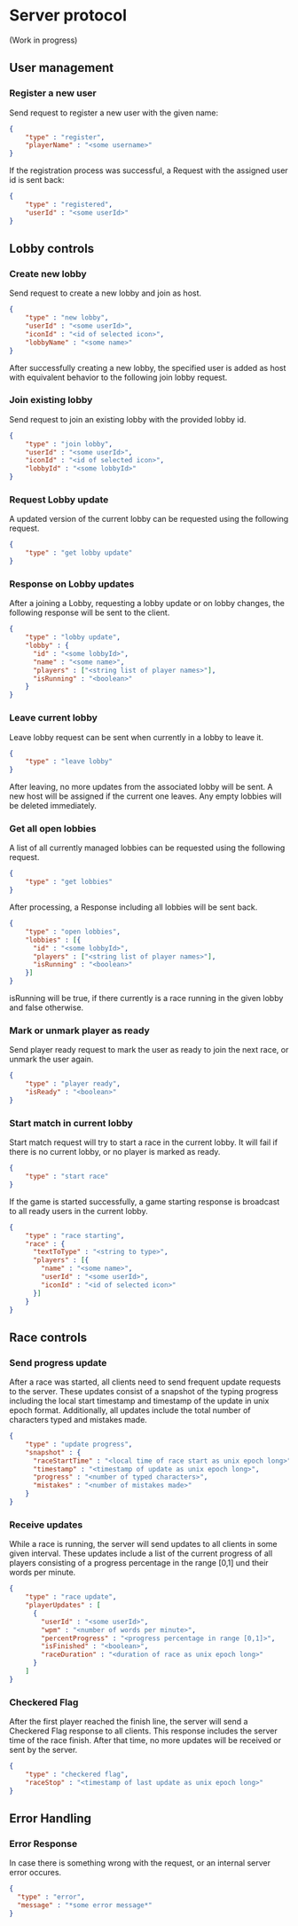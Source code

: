 # Server protocol
(Work in progress)

## User management
### Register a new user
Send request to register a new user with the given name:
```json
{
    "type" : "register",
    "playerName" : "<some username>"
}
```
If the registration process was successful, a Request with the assigned user id is sent back:
```json
{
    "type" : "registered",
    "userId" : "<some userId>"
}
```
## Lobby controls
### Create new lobby
Send request to create a new lobby and join as host.
```json
{
    "type" : "new lobby",
    "userId" : "<some userId>",
    "iconId" : "<id of selected icon>",
    "lobbyName" : "<some name>"
}
```
After successfully creating a new lobby, the specified user is added as host with equivalent behavior to the following join lobby request.
### Join existing lobby
Send request to join an existing lobby with the provided lobby id.
```json
{
    "type" : "join lobby",
    "userId" : "<some userId>",
    "iconId" : "<id of selected icon>",
    "lobbyId" : "<some lobbyId>"
}
```
### Request Lobby update
A updated version of the current lobby can be requested using the following request.
```json
{
    "type" : "get lobby update"
}
```
### Response on Lobby updates
After a joining a Lobby, requesting a lobby update or on lobby changes, the following response will be sent to the client.
```json
{
    "type" : "lobby update",
    "lobby" : {
      "id" : "<some lobbyId>",
      "name" : "<some name>",
      "players" : ["<string list of player names>"],
      "isRunning" : "<boolean>"
    }
}
```
### Leave current lobby
Leave lobby request can be sent when currently in a lobby to leave it.
```json
{
    "type" : "leave lobby"
}
```
After leaving, no more updates from the associated lobby will be sent. A new host will be assigned if the current one leaves. Any empty lobbies will be deleted immediately.
### Get all open lobbies
A list of all currently managed lobbies can be requested using the following request.
```json
{
    "type" : "get lobbies"
}
```
After processing, a Response including all lobbies will be sent back.
```json
{
    "type" : "open lobbies",
    "lobbies" : [{
      "id" : "<some lobbyId>",
      "players" : ["<string list of player names>"],
      "isRunning" : "<boolean>"
    }]
}
```
isRunning will be true, if there currently is a race running in the given lobby and false otherwise. 
### Mark or unmark player as ready
Send player ready request to mark the user as ready to join the next race, or unmark the user again.
```json
{
    "type" : "player ready",
    "isReady" : "<boolean>"
}
```
### Start match in current lobby
Start match request will try to start a race in the current lobby. It will fail if there is no current lobby, or no player is marked as ready.
```json
{
    "type" : "start race"
}
```
If the game is started successfully, a game starting response is broadcast to all ready users in the current lobby.
```json
{
    "type" : "race starting",
    "race" : {
      "textToType" : "<string to type>",
      "players" : [{ 
        "name" : "<some name>",
        "userId" : "<some userId>",
        "iconId" : "<id of selected icon>"
      }]
    }
}
```
## Race controls 
### Send progress update
After a race was started, all clients need to send frequent update requests to the server. These updates consist of a snapshot of the typing progress including the local start timestamp and timestamp of the update in unix epoch format. Additionally, all updates include the total number of characters typed and mistakes made.  
```json
{
    "type" : "update progress",
    "snapshot" : {
      "raceStartTime" : "<local time of race start as unix epoch long>",
      "timestamp" : "<timestamp of update as unix epoch long>",
      "progress" : "<number of typed characters>",
      "mistakes" : "<number of mistakes made>"
    }
}
```
### Receive updates 
While a race is running, the server will send updates to all clients in some given interval. These updates include a list of the current progress of all players consisting of a progress percentage in the range [0,1] und their words per minute.
```json
{
    "type" : "race update",
    "playerUpdates" : [
      {
        "userId" : "<some userId>",
        "wpm" : "<number of words per minute>",
        "percentProgress" : "<progress percentage in range [0,1]>",
        "isFinished" : "<boolean>",
        "raceDuration" : "<duration of race as unix epoch long>"
      }
    ]
}
```
### Checkered Flag
After the first player reached the finish line, the server will send a Checkered Flag response to all clients. This response includes the server time of the race finish. After that time, no more updates will be received or sent by the server.   
```json
{
    "type" : "checkered flag",
    "raceStop" : "<timestamp of last update as unix epoch long>"
}
```

## Error Handling
### Error Response
In case there is something wrong with the request, or an internal server error occures.
```json
{
  "type" : "error",
  "message" : "*some error message*"
}
```